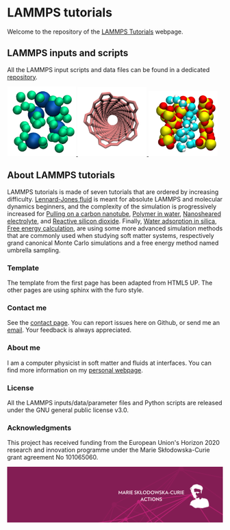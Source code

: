 # LAMMPS tutorials

Welcome to the repository of the [LAMMPS Tutorials](https://lammpstutorials.github.io/)
webpage. 

## LAMMPS inputs and scripts

All the LAMMPS input scripts and data files can be found
in a dedicated [repository](https://github.com/lammpstutorials/lammpstutorials-inputs).

<p float="left">
    <a href="https://lammpstutorials.github.io/sphinx/build/html/tutorials/level1/lennard-jones-fluid.html">
        <img src="docs/avatars/level1/lennard-jones-fluid/avatar-LJ-LAMMPS.png" width="32%" />
    </a>
    <a href="https://lammpstutorials.github.io/sphinx/build/html/tutorials/level1/breaking-a-carbon-nanotube.html">
        <img src="docs/avatars/level1/breaking-a-carbon-nanotube/CNT.png" width="32%" />
    </a>
    <a href="https://lammpstutorials.github.io/sphinx/build/html/tutorials/level3/water-adsorption-in-silica.html">
        <img src="docs/avatars/level3/water-adsorption-in-silica/water-adsorption.png" width="32%" />
    </a>
</p>


## About LAMMPS tutorials

LAMMPS tutorials is made of seven tutorials that are ordered by increasing difficulty.
[Lennard-Jones fluid](https://lammpstutorials.github.io/sphinx/build/html/tutorials/level1/lennard-jones-fluid.html)
is meant for absolute LAMMPS and molecular dynamics beginners, and the complexity of the simulation is
progressively increased for [Pulling on a carbon nanotube](https://lammpstutorials.github.io/sphinx/build/html/tutorials/level1/breaking-a-carbon-nanotube.html), 
[Polymer in water](https://lammpstutorials.github.io/sphinx/build/html/tutorials/level2/polymer-in-water.html), 
[Nanosheared electrolyte](https://lammpstutorials.github.io/sphinx/build/html/tutorials/level2/nanosheared-electrolyte.html),
and [Reactive silicon dioxide](https://lammpstutorials.github.io/sphinx/build/html/tutorials/level3/reactive-silicon-dioxide.html). 
Finally, [Water adsorption in silica](https://lammpstutorials.github.io/sphinx/build/html/tutorials/level3/water-adsorption-in-silica.html),
[Free energy calculation](https://lammpstutorials.github.io/sphinx/build/html/tutorials/level3/free-energy-calculation.html), 
are using some more advanced simulation methods that are commonly used when studying soft matter systems, respectively grand canonical Monte Carlo simulations and a free energy method named umbrella sampling.

### Template ###

The template from the first page has been adapted from HTML5 UP. The other pages are
using sphinx with the furo style.

### Contact me ###

See the [contact page](https://lammpstutorials.github.io/sphinx/build/html/non-tutorials/contact-me.html). 
You can report issues here on Github, or send me an [email](https://simongravelle.github.io/). Your feedback is always appreciated.

### About me ###

I am a computer physicist in soft matter and fluids at interfaces. You can 
find more information on my [personal webpage](https://simongravelle.github.io/).

### License ###

All the LAMMPS inputs/data/parameter files and Python scripts are released under the 
GNU general public license v3.0.

### Acknowledgments ###

This project has received funding from the European
Union's Horizon 2020 research and innovation programme
under the Marie Skłodowska-Curie grant agreement No 101065060.

![MSCA image](https://raw.githubusercontent.com/simongravelle/nmrformd/main/docs/source/figures/logo/msca.png)
